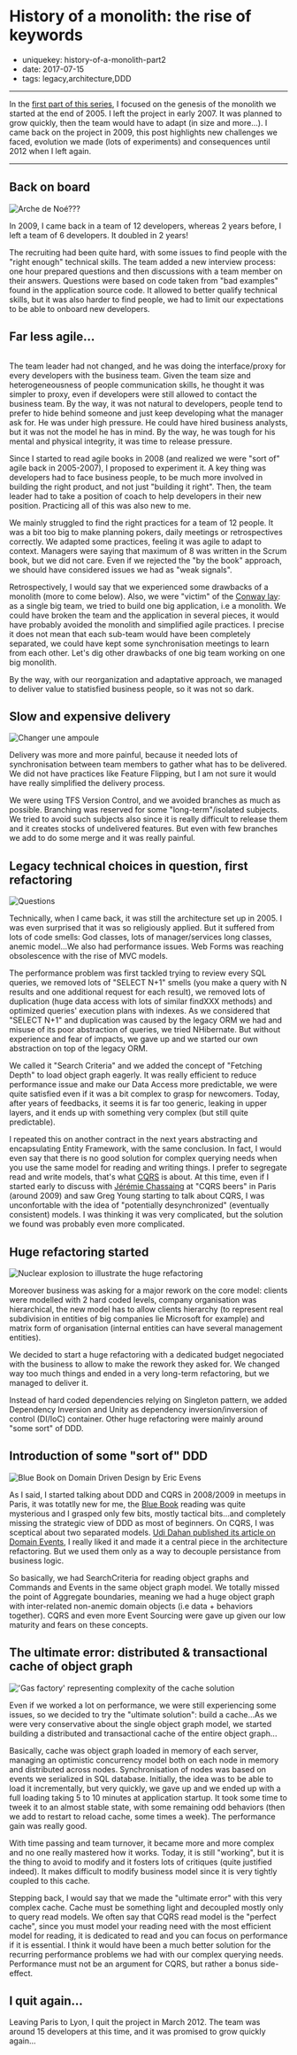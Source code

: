 History of a monolith: the rise of keywords
===========================================

- uniquekey: history-of-a-monolith-part2
- date: 2017-07-15
- tags: legacy,architecture,DDD

-------------------------------

In the [first part of this series](/en/blog/2017/11-history-of-a-monolith-part1/), I focused on the genesis of the monolith we started at the end of 2005. I left the project in early 2007. It was planned to grow quickly, then the team would have to adapt (in size and more...). I came back on the project in 2009, this post highlights new challenges we faced, evolution we made (lots of experiments) and consequences until 2012 when I left again.

-------------------------------

## Back on board

<img alt="Arche de Noé???" src="" class="img-float-left"/>

In 2009, I came back in a team of 12 developers, whereas 2 years before, I left a team of 6 developers. It doubled in 2 years!

The recruiting had been quite hard, with some issues to find people with the "right enough" technical skills. The team added a new interview process: one hour prepared questions and then discussions with a team member on their answers. Questions were based on code taken from "bad examples" found in the application source code. It allowed to better qualify technical skills, but it was also harder to find people, we had to limit our expectations to be able to onboard new developers.

## Far less agile...

<img alt="" src="" class="img-float-left"/>

The team leader had not changed, and he was doing the interface/proxy for every developers with the business team. Given the team size and heterogeneousness of people communication skills, he thought it was simpler to proxy, even if developers were still allowed to contact the business team. By the way, it was not natural to developers, people tend to prefer to hide behind someone and just keep developing what the manager ask for. He was under high pressure. He could have hired business analysts, but it was not the model he has in mind. By the way, he was tough for his mental and physical integrity, it was time to release pressure.

Since I started to read agile books in 2008 (and realized we were "sort of" agile back in 2005-2007), I proposed to experiment it. A key thing was developers had to face business people, to be much more involved in building the right product, and not just "building it right". Then, the team leader had to take a position of coach to help developers in their new position. Practicing all of this was also new to me.

We mainly struggled to find the right practices for a team of 12 people. It was a bit too big to make planning pokers, daily meetings or retrospectives correctly. We adapted some practices, feeling it was agile to adapt to context. Managers were saying that maximum of 8 was written in the Scrum book, but we did not care. Even if we rejected the "by the book" approach, we should have considered issues we had as "weak signals".

Retrospectively, I would say that we experienced some drawbacks of a monolith (more to come below). Also, we were "victim" of the [Conway lay](http://melconway.com/Home/Conways_Law.html): as a single big team, we tried to build one big application, i.e a monolith. We could have broken the team and the application in several pieces, it would have probably avoided the monolith and simplified agile practices. I precise it does not mean that each sub-team would have been completely separated, we could have kept some synchronisation meetings to learn from each other. Let's dig other drawbacks of one big team working on one big monolith.

By the way, with our reorganization and adaptative approach, we managed to deliver value to statisfied business people, so it was not so dark.

## Slow and expensive delivery

<img alt="Changer une ampoule" src="" class="img-float-left"/>

Delivery was more and more painful, because it needed lots of synchronisation between team members to gather what has to be delivered. We did not have practices like Feature Flipping, but I am not sure it would have really simplified the delivery process.

We were using TFS Version Control, and we avoided branches as much as possible. Branching was reserved for some "long-term"/isolated subjects. We tried to avoid such subjects also since it is really difficult to release them and it creates stocks of undelivered features. But even with few branches we add to do some merge and it was really painful.

## Legacy technical choices in question, first refactoring

<img alt="Questions" src="" class="img-float-left"/>

Technically, when I came back, it was still the architecture set up in 2005. I was even surprised that it was so religiously applied. But it suffered from lots of code smells: God classes, lots of manager/services long classes, anemic model...We also had performance issues. Web Forms was reaching obsolescence with the rise of MVC models.

The performance problem was first tackled trying to review every SQL queries, we removed lots of "SELECT N+1" smells (you make a query with N results and one additional request for each result), we removed lots of duplication (huge data access with lots of similar findXXX methods) and optimized queries' execution plans with indexes. As we considered that "SELECT N+1" and duplication was caused by the legacy ORM we had and misuse of its poor abstraction of queries, we tried NHibernate. But without experience and fear of impacts, we gave up and we started our own abstraction on top of the legacy ORM. 

We called it "Search Criteria" and we added the concept of "Fetching Depth" to load object graph eagerly. It was really efficient to reduce performance issue and make our Data Access more predictable, we were quite satisfied even if it was a bit complex to grasp for newcomers. Today, after years of feedbacks, it seems it is far too generic, leaking in upper layers, and it ends up with something very complex (but still quite predictable).

I repeated this on another contract in the next years abstracting and encapsulating Entity Framework, with the same conclusion. In fact, I would even say that there is no good solution for complex querying needs when you use the same model for reading and writing things. I prefer to segregate read and write models, that's what [CQRS]() is about. At this time, even if I started early to discuss with [Jérémie Chassaing]() at "CQRS beers" in Paris (around 2009) and saw Greg Young starting to talk about CQRS, I was unconfortable with the idea of "potentially desynchronized" (eventually consistent) models. I was thinking it was very complicated, but the solution we found was probably even more complicated.

## Huge refactoring started

<img alt="Nuclear explosion to illustrate the huge refactoring" src="" class="img-float-left"/>

Moreover business was asking for a major rework on the core model: clients were modelled with 2 hard coded levels, company organisation was hierarchical, the new model has to allow clients hierarchy (to represent real subdivision in entities of big companies lie Microsoft for example) and matrix form of organisation (internal entities can have several management entities).

We decided to start a huge refactoring with a dedicated budget negociated with the business to allow to make the rework they asked for. We changed way too much things and ended in a very long-term refactoring, but we managed to deliver it.

Instead of hard coded dependencies relying on Singleton pattern, we added Dependency Inversion and Unity as dependency inversion/inversion of control (DI/IoC) container. Other huge refactoring were mainly around "some sort" of DDD.

## Introduction of some "sort of" DDD

<img alt="Blue Book on Domain Driven Design by Eric Evens" src="" class="img-float-left"/>

As I said, I started talking about DDD and CQRS in 2008/2009 in meetups in Paris, it was totatlly new for me, the [Blue Book]() reading was quite mysterious and I grasped only few bits, mostly tactical bits...and completely missing the strategic view of DDD as most of  beginners. On CQRS, I was sceptical about two separated models. [Udi Dahan published its article on Domain Events](), I really liked it and made it a central piece in the architecture refactoring. But we used them only as a way to decouple persistance from business logic. 

So basically, we had SearchCriteria for reading object graphs and Commands and Events in the same object graph model. We totally missed the point of Aggregate boundaries, meaning we had a huge object graph with inter-related non-anemic domain objects (i.e data + behaviors together). CQRS and even more Event Sourcing were gave up given our low maturity and fears on these concepts.

## The ultimate error: distributed & transactional cache of object graph

<img alt="'Gas factory' representing complexity of the cache solution" src="" class="img-float-left"/>

Even if we worked a lot on performance, we were still experiencing some issues, so we decided to try the "ultimate solution": build a cache...As we were very conservative about the single object graph model, we started building a distributed and transactional cache of the entire object graph...

Basically, cache was object graph loaded in memory of each server, managing an optimistic concurrency model both on each node in memory and distributed across nodes. Synchronisation of nodes was based on events we serialized in SQL database. Initially, the idea was to be able to load it incrementally, but very quickly, we gave up and we ended up with a full loading taking 5 to 10 minutes at application startup. It took some time to tweek it to an almost stable state, with some remaining odd behaviors (then we add to restart to reload cache, some times a week). The performance gain was really good.

With time passing and team turnover, it became more and more complex and no one really mastered how it works. Today, it is still "working", but it is the thing to avoid to modify and it fosters lots of critiques (quite justified indeed). It makes difficult to modify business model since it is very tightly coupled to this cache.

Stepping back, I would say that we made the "ultimate error" with this very complex cache. Cache must be something light and decoupled mostly only to query read models. We often say that CQRS read model is the "perfect cache", since you must model your reading need with the most efficient model for reading, it is dedicated to read and you can focus on performance if it is essential. I think it would have been a much better solution for the recurring performance problems we had with our complex querying needs. Performance must not be an argument for CQRS, but rather a bonus side-effect.

## I quit again...

Leaving Paris to Lyon, I quit the project in March 2012. The team was around 15 developers at this time, and it was promised to grow quickly again...
